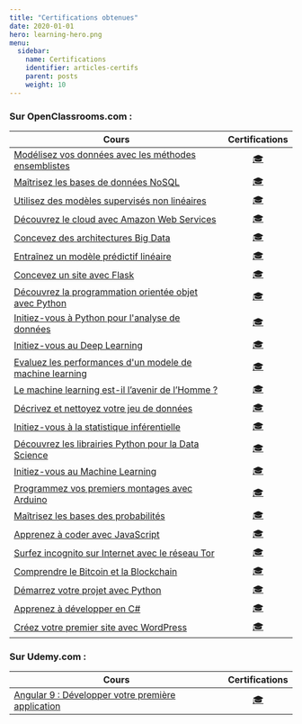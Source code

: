 ```yaml
---
title: "Certifications obtenues"
date: 2020-01-01
hero: learning-hero.png
menu:
  sidebar:
    name: Certifications
    identifier: articles-certifs
    parent: posts
    weight: 10
---
```


### Sur OpenClassrooms.com :

| Cours | Certifications |
|-------|:--------------:|
|[Modélisez vos données avec les méthodes ensemblistes](https://openclassrooms.com/fr/courses/4470521/) | <a href="https://openclassrooms.com/fr/course-certificates/7043169903" class="btn btn-outline-info" target="_blank"><span>🎓</span></a> | 
| [Maîtrisez les bases de données NoSQL](https://openclassrooms.com/fr/courses/4470521/) | <a href="https://openclassrooms.com/fr/course-certificates/2107640965" class="btn btn-outline-info" target="_blank"><span>🎓</span></a> |
| [Utilisez des modèles supervisés non linéaires](https://openclassrooms.com/fr/courses/4470406/) | <a href="https://openclassrooms.com/fr/course-certificates/7560437877" class="btn btn-outline-info" target="_blank"><span>🎓</span></a> |
| [Découvrez le cloud avec Amazon Web Services](https://openclassrooms.com/fr/courses/4810836/) | <a href="https://openclassrooms.com/fr/course-certificates/9075698488" class="btn btn-outline-info" target="_blank"><span>🎓</span></a> |
| [Concevez des architectures Big Data](https://openclassrooms.com/fr/courses/4467491/) | <a href="https://openclassrooms.com/fr/course-certificates/8473315465" class="btn btn-outline-info" target="_blank"><span>🎓</span></a> |
| [Entraînez un modèle prédictif linéaire](https://openclassrooms.com/fr/courses/4444646/) | <a href="https://openclassrooms.com/fr/course-certificates/5101708056" class="btn btn-outline-info" target="_blank"><span>🎓</span></a> |
| [Concevez un site avec Flask](https://openclassrooms.com/fr/courses/4425066/) | <a href="https://openclassrooms.com/fr/course-certificates/9474283040" class="btn btn-outline-info" target="_blank"><span>🎓</span></a> |
| [Découvrez la programmation orientée objet avec Python](https://openclassrooms.com/fr/courses/4302126/) | <a href="https://openclassrooms.com/fr/course-certificates/4155517556" class="btn btn-outline-info" target="_blank"><span>🎓</span></a> |
| [Initiez-vous à Python pour l'analyse de données](https://openclassrooms.com/fr/courses/6204541/) | <a href="https://openclassrooms.com/fr/course-certificates/1679878163" class="btn btn-outline-info" target="_blank"><span>🎓</span></a> |
| [Initiez-vous au Deep Learning](https://openclassrooms.com/fr/courses/5801891/) | <a href="https://openclassrooms.com/fr/course-certificates/1044317341" class="btn btn-outline-info" target="_blank"><span>🎓</span></a> |
| [Evaluez les performances d'un modele de machine learning](https://openclassrooms.com/fr/courses/4297211/) | <a href="https://openclassrooms.com/fr/course-certificates/6585817025" class="btn btn-outline-info" target="_blank"><span>🎓</span></a> |
| [Le machine learning est-il l’avenir de l’Homme ?](https://openclassrooms.com/fr/courses/3656141/) | <a href="https://openclassrooms.com/fr/course-certificates/3479736577" class="btn btn-outline-info" target="_blank"><span>🎓</span></a> |
| [Décrivez et nettoyez votre jeu de données](https://openclassrooms.com/fr/courses/4525266/) | <a href="https://openclassrooms.com/fr/course-certificates/5035331406" class="btn btn-outline-info" target="_blank"><span>🎓</span></a> |
| [Initiez-vous à la statistique inférentielle](https://openclassrooms.com/fr/courses/4525306/) | <a href="https://openclassrooms.com/fr/course-certificates/8645215679" class="btn btn-outline-info" target="_blank"><span>🎓</span></a> |
| [Découvrez les librairies Python pour la Data Science](https://openclassrooms.com/fr/courses/4452741/) | <a href="https://openclassrooms.com/fr/course-certificates/4342635896" class="btn btn-outline-info" target="_blank"><span>🎓</span></a> |
| [Initiez-vous au Machine Learning](https://openclassrooms.com/fr/courses/4011851/) | <a href="https://openclassrooms.com/fr/course-certificates/7138000990" class="btn btn-outline-info" target="_blank"><span>🎓</span></a> |
| [Programmez vos premiers montages avec Arduino](https://openclassrooms.com/fr/courses/2778161/) | <a href="https://openclassrooms.com/fr/course-certificates/6391392045" class="btn btn-outline-info" target="_blank"><span>🎓</span></a> |
| [Maîtrisez les bases des probabilités](https://openclassrooms.com/fr/courses/4525296/) | <a href="https://openclassrooms.com/fr/course-certificates/7841029612" class="btn btn-outline-info" target="_blank"><span>🎓</span></a> |
| [Apprenez à coder avec JavaScript](https://openclassrooms.com/fr/courses/2984401/) | <a href="https://openclassrooms.com/fr/course-certificates/2497502442" class="btn btn-outline-info" target="_blank"><span>🎓</span></a> |
| [Surfez incognito sur Internet avec le réseau Tor](https://openclassrooms.com/fr/courses/2939276/) | <a href="https://openclassrooms.com/fr/course-certificates/4370917164" class="btn btn-outline-info" target="_blank"><span>🎓</span></a> |
| [Comprendre le Bitcoin et la Blockchain](https://openclassrooms.com/fr/courses/3925766/) | <a href="https://openclassrooms.com/fr/course-certificates/6669562199" class="btn btn-outline-info" target="_blank"><span>🎓</span></a> |
| [Démarrez votre projet avec Python](https://openclassrooms.com/fr/courses/4262331/) | <a href="https://openclassrooms.com/fr/course-certificates/3728925958" class="btn btn-outline-info" target="_blank"><span>🎓</span></a> |
| [Apprenez à développer en C#](https://openclassrooms.com/fr/courses/1526901/) | <a href="https://openclassrooms.com/fr/course-certificates/1179733221" class="btn btn-outline-info" target="_blank"><span>🎓</span></a>|
| [Créez votre premier site avec WordPress](https://openclassrooms.com/fr/courses/2622436/) | <a href="https://openclassrooms.com/fr/course-certificates/5427990416" class="btn btn-outline-info" target="_blank"><span>🎓</span></a> |

### Sur Udemy.com : 

| Cours | Certifications |
| ----- | :------------: |
| [Angular 9 : Développer votre première application](https://www.udemy.com/course/angular-developper-tutoriel-application-typescript/) | <a href="https://www.udemy.com/certificate/UC-b4f582fd-6b3f-4eed-b341-de9ed2d8db2b/" class="btn btn-outline-info" target="_blank"><span>🎓</span></a> |


